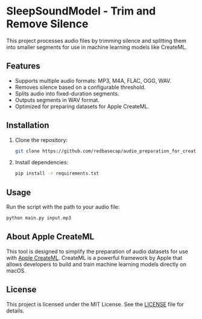# SleepSoundModel - Trim and Remove Silence

This project processes audio files by trimming silence and splitting them into smaller segments for use in machine learning models like CreateML.

## Features
- Supports multiple audio formats: MP3, M4A, FLAC, OGG, WAV.
- Removes silence based on a configurable threshold.
- Splits audio into fixed-duration segments.
- Outputs segments in WAV format.
- Optimized for preparing datasets for Apple CreateML.

## Installation
1. Clone the repository:
   ```bash
   git clone https://github.com/redbasecap/audio_preparation_for_create_ml_apple.git
   ```
2. Install dependencies:
   ```bash
   pip install -r requirements.txt
   ```

## Usage
Run the script with the path to your audio file:
```bash
python main.py input.mp3
```

## About Apple CreateML
This tool is designed to simplify the preparation of audio datasets for use with [Apple CreateML](https://developer.apple.com/machine-learning/create-ml/). CreateML is a powerful framework by Apple that allows developers to build and train machine learning models directly on macOS.

## License
This project is licensed under the MIT License. See the [LICENSE](LICENSE) file for details.
